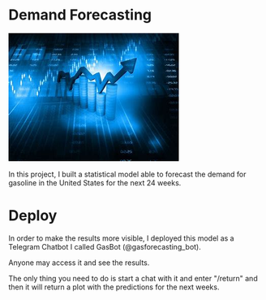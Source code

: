 # Demand Forecasting
![Image](time_series_image.jpeg)

In this project, I built a statistical model able to forecast the demand for gasoline in the United States for the next 24 weeks.

# Deploy 

In order to make the results more visible, I deployed this model as a Telegram Chatbot I called GasBot (@gasforecasting_bot). 

Anyone may access it and see the results. 

The only thing you need to do is start a chat with it and enter "/return" and then it will return a plot with the predictions for the next weeks.
